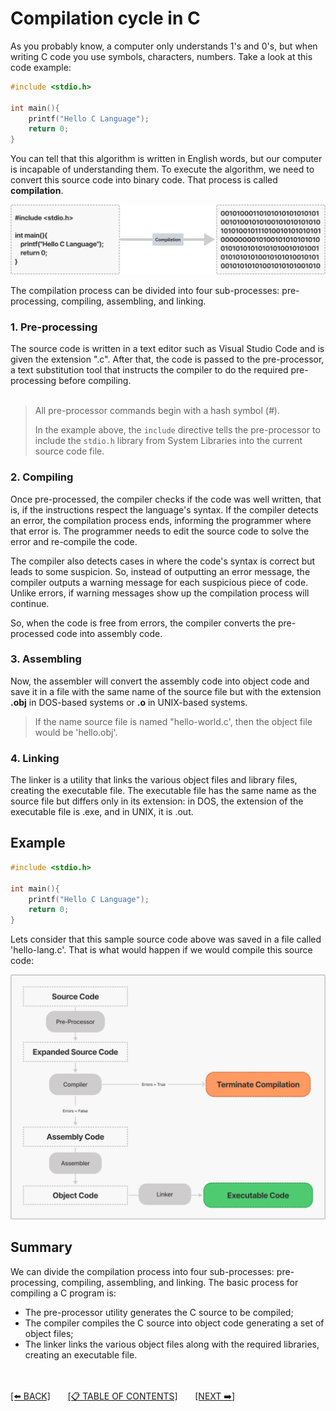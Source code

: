 # Compilation cycle in C

As you probably know, a computer only understands 1's and 0's, but when writing C code you use symbols, characters, numbers. Take a look at this code example:

```c
#include <stdio.h>

int main(){
    printf("Hello C Language");
    return 0;
}
```

You can tell that this algorithm is written in English words, but our computer is incapable of understanding them. To execute the algorithm, we need to convert this source code into binary code. That process is called **compilation**.

![](../0-resources/compilation-simple.png)

The compilation process can be divided into four sub-processes: pre-processing, compiling, assembling, and linking.

### 1. Pre-processing

The source code is written in a text editor such as Visual Studio Code and is given the extension ".c". After that, the code is passed to the pre-processor, a text substitution tool that instructs the compiler to do the required pre-processing before compiling.
<br><br>

> All pre-processor commands begin with a hash symbol (_#_).
>
> In the example above, the `include` directive tells the pre-processor to include the `stdio.h` library from System Libraries into the current source code file.

### 2. Compiling

Once pre-processed, the compiler checks if the code was well written, that is, if the instructions respect the language's syntax. If the compiler detects an error, the compilation process ends, informing the programmer where that error is. The programmer needs to edit the source code to solve the error and re-compile the code.

The compiler also detects cases in where the code's syntax is correct but leads to some suspicion. So, instead of outputting an error message, the compiler outputs a warning message for each suspicious piece of code. Unlike errors, if warning messages show up the compilation process will continue.

So, when the code is free from errors, the compiler converts the pre-processed code into assembly code.

### 3. Assembling

Now, the assembler will convert the assembly code into object code and save it in a file with the same name of the source file but with the extension **.obj** in DOS-based systems or **.o** in UNIX-based systems.

> If the name source file is named "hello-world.c', then the object file would be 'hello.obj'.

### 4. Linking

The linker is a utility that links the various object files and library files, creating the executable file. The executable file has the same name as the source file but differs only in its extension: in DOS, the extension of the executable file is .exe, and in UNIX, it is .out.

## Example

```c
#include <stdio.h>

int main(){
    printf("Hello C Language");
    return 0;
}
```

Lets consider that this sample source code above was saved in a file called 'hello-lang.c'. That is what would happen if we would compile this source code:

![](../0-resources/compilation-example.png)

## Summary

We can divide the compilation process into four sub-processes: pre-processing, compiling, assembling, and linking. The basic process for compiling a C program is:

- The pre-processor utility generates the C source to be compiled;
- The compiler compiles the C source into object code generating a set of object files;
- The linker links the various object files along with the required libraries, creating an executable file.

<br><br>
[[⬅️ BACK]](3-how-to-structure-a-program.md)
&nbsp;&nbsp;&nbsp;&nbsp;&nbsp;
[[📋 TABLE OF CONTENTS]](../README.md)
&nbsp;&nbsp;&nbsp;&nbsp;&nbsp;
[[NEXT ➡️]](../2-environment-setup-for-c/1-the-environment.md)
